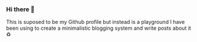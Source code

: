 ### Hi there 🖖

This is suposed to be my Github profile but instead is a playground
I have been using to create a minimalistic blogging system and write posts about it ♻️
